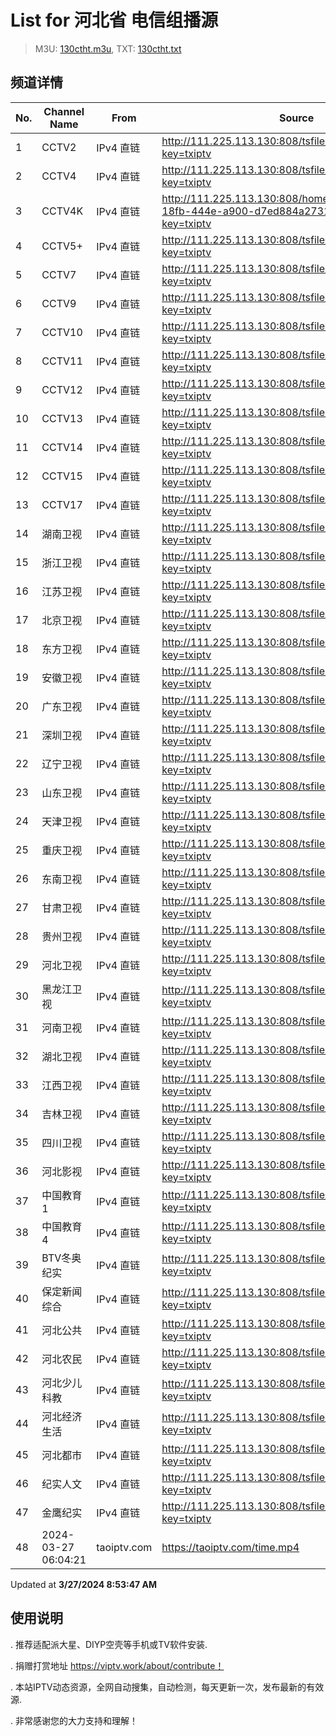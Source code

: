 # List for **河北省 电信组播源**

> M3U: [130ctht.m3u](/130ctht.m3u), TXT: [130ctht.txt](/txt/130ctht.txt)

## 频道详情

| No. | Channel Name | From | Source |
| --- | ------------ | ---- | ------ |
| 1 | CCTV2 | IPv4 直链 | <http://111.225.113.130:808/tsfile/live/0002_1.m3u8?key=txiptv> |
| 2 | CCTV4 | IPv4 直链 | <http://111.225.113.130:808/tsfile/live/0004_1.m3u8?key=txiptv> |
| 3 | CCTV4K | IPv4 直链 | <http://111.225.113.130:808/home/storager/6bbc84c2-18fb-444e-a900-d7ed884a2731/live/0001_1.m3u8?key=txiptv> |
| 4 | CCTV5+ | IPv4 直链 | <http://111.225.113.130:808/tsfile/live/0017_1.m3u8?key=txiptv> |
| 5 | CCTV7 | IPv4 直链 | <http://111.225.113.130:808/tsfile/live/0007_1.m3u8?key=txiptv> |
| 6 | CCTV9 | IPv4 直链 | <http://111.225.113.130:808/tsfile/live/0009_1.m3u8?key=txiptv> |
| 7 | CCTV10 | IPv4 直链 | <http://111.225.113.130:808/tsfile/live/0010_1.m3u8?key=txiptv> |
| 8 | CCTV11 | IPv4 直链 | <http://111.225.113.130:808/tsfile/live/0011_1.m3u8?key=txiptv> |
| 9 | CCTV12 | IPv4 直链 | <http://111.225.113.130:808/tsfile/live/0012_1.m3u8?key=txiptv> |
| 10 | CCTV13 | IPv4 直链 | <http://111.225.113.130:808/tsfile/live/0013_1.m3u8?key=txiptv> |
| 11 | CCTV14 | IPv4 直链 | <http://111.225.113.130:808/tsfile/live/0014_1.m3u8?key=txiptv> |
| 12 | CCTV15 | IPv4 直链 | <http://111.225.113.130:808/tsfile/live/0015_1.m3u8?key=txiptv> |
| 13 | CCTV17 | IPv4 直链 | <http://111.225.113.130:808/tsfile/live/0016_1.m3u8?key=txiptv> |
| 14 | 湖南卫视 | IPv4 直链 | <http://111.225.113.130:808/tsfile/live/1009_1.m3u8?key=txiptv> |
| 15 | 浙江卫视 | IPv4 直链 | <http://111.225.113.130:808/tsfile/live/1010_1.m3u8?key=txiptv> |
| 16 | 江苏卫视 | IPv4 直链 | <http://111.225.113.130:808/tsfile/live/1011_1.m3u8?key=txiptv> |
| 17 | 北京卫视 | IPv4 直链 | <http://111.225.113.130:808/tsfile/live/1014_1.m3u8?key=txiptv> |
| 18 | 东方卫视 | IPv4 直链 | <http://111.225.113.130:808/tsfile/live/1025_1.m3u8?key=txiptv> |
| 19 | 安徽卫视 | IPv4 直链 | <http://111.225.113.130:808/tsfile/live/1012_1.m3u8?key=txiptv> |
| 20 | 广东卫视 | IPv4 直链 | <http://111.225.113.130:808/tsfile/live/1027_1.m3u8?key=txiptv> |
| 21 | 深圳卫视 | IPv4 直链 | <http://111.225.113.130:808/tsfile/live/1023_1.m3u8?key=txiptv> |
| 22 | 辽宁卫视 | IPv4 直链 | <http://111.225.113.130:808/tsfile/live/1016_1.m3u8?key=txiptv> |
| 23 | 山东卫视 | IPv4 直链 | <http://111.225.113.130:808/tsfile/live/1017_1.m3u8?key=txiptv> |
| 24 | 天津卫视 | IPv4 直链 | <http://111.225.113.130:808/tsfile/live/1015_1.m3u8?key=txiptv> |
| 25 | 重庆卫视 | IPv4 直链 | <http://111.225.113.130:808/tsfile/live/1026_1.m3u8?key=txiptv> |
| 26 | 东南卫视 | IPv4 直链 | <http://111.225.113.130:808/tsfile/live/1013_1.m3u8?key=txiptv> |
| 27 | 甘肃卫视 | IPv4 直链 | <http://111.225.113.130:808/tsfile/live/0141_1.m3u8?key=txiptv> |
| 28 | 贵州卫视 | IPv4 直链 | <http://111.225.113.130:808/tsfile/live/1022_1.m3u8?key=txiptv> |
| 29 | 河北卫视 | IPv4 直链 | <http://111.225.113.130:808/tsfile/live/0018_1.m3u8?key=txiptv> |
| 30 | 黑龙江卫视 | IPv4 直链 | <http://111.225.113.130:808/tsfile/live/1019_1.m3u8?key=txiptv> |
| 31 | 河南卫视 | IPv4 直链 | <http://111.225.113.130:808/tsfile/live/1018_1.m3u8?key=txiptv> |
| 32 | 湖北卫视 | IPv4 直链 | <http://111.225.113.130:808/tsfile/live/1024_1.m3u8?key=txiptv> |
| 33 | 江西卫视 | IPv4 直链 | <http://111.225.113.130:808/tsfile/live/1021_1.m3u8?key=txiptv> |
| 34 | 吉林卫视 | IPv4 直链 | <http://111.225.113.130:808/tsfile/live/1028_1.m3u8?key=txiptv> |
| 35 | 四川卫视 | IPv4 直链 | <http://111.225.113.130:808/tsfile/live/1020_1.m3u8?key=txiptv> |
| 36 | 河北影视 | IPv4 直链 | <http://111.225.113.130:808/tsfile/live/1001_1.m3u8?key=txiptv> |
| 37 | 中国教育1 | IPv4 直链 | <http://111.225.113.130:808/tsfile/live/1034_1.m3u8?key=txiptv> |
| 38 | 中国教育4 | IPv4 直链 | <http://111.225.113.130:808/tsfile/live/1038_1.m3u8?key=txiptv> |
| 39 | BTV冬奥纪实 | IPv4 直链 | <http://111.225.113.130:808/tsfile/live/1035_1.m3u8?key=txiptv> |
| 40 | 保定新闻综合 | IPv4 直链 | <http://111.225.113.130:808/tsfile/live/1006_1.m3u8?key=txiptv> |
| 41 | 河北公共 | IPv4 直链 | <http://111.225.113.130:808/tsfile/live/1003_1.m3u8?key=txiptv> |
| 42 | 河北农民 | IPv4 直链 | <http://111.225.113.130:808/tsfile/live/1004_1.m3u8?key=txiptv> |
| 43 | 河北少儿科教 | IPv4 直链 | <http://111.225.113.130:808/tsfile/live/1002_1.m3u8?key=txiptv> |
| 44 | 河北经济生活 | IPv4 直链 | <http://111.225.113.130:808/tsfile/live/0019_1.m3u8?key=txiptv> |
| 45 | 河北都市 | IPv4 直链 | <http://111.225.113.130:808/tsfile/live/1000_1.m3u8?key=txiptv> |
| 46 | 纪实人文 | IPv4 直链 | <http://111.225.113.130:808/tsfile/live/1033_1.m3u8?key=txiptv> |
| 47 | 金鹰纪实 | IPv4 直链 | <http://111.225.113.130:808/tsfile/live/1036_1.m3u8?key=txiptv> |
| 48 | 2024-03-27 06:04:21 | taoiptv.com | <https://taoiptv.com/time.mp4> |

Updated at **3/27/2024 8:53:47 AM**

## 使用说明

. 推荐适配派大星、DIYP空壳等手机或TV软件安装.

. 捐赠打赏地址 https://viptv.work/about/contribute！

. 本站IPTV动态资源，全网自动搜集，自动检测，每天更新一次，发布最新的有效源.

. 非常感谢您的大力支持和理解！